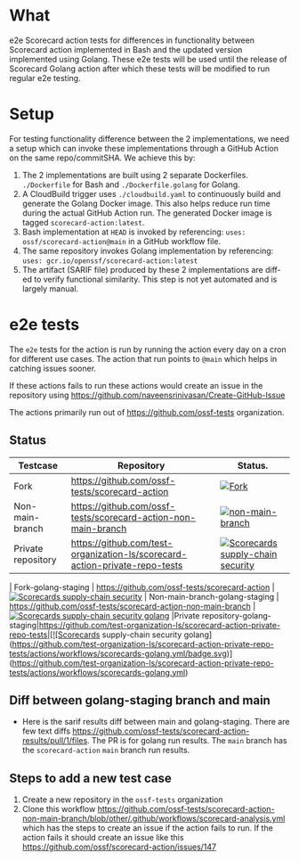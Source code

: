 # What

e2e Scorecard action tests for differences in functionality between Scorecard
action implemented in Bash and the updated version implemented using Golang.
These e2e tests will be used until the release of Scorecard Golang action after
which these tests will be modified to run regular e2e testing.

# Setup

For testing functionality difference between the 2 implementations, we need a
setup which can invoke these implementations through a GitHub Action on the same
repo/commitSHA. We achieve this by:

1.  The 2 implementations are built using 2 separate Dockerfiles. `./Dockerfile`
    for Bash and `./Dockerfile.golang` for Golang.
2.  A CloudBuild trigger uses `./cloudbuild.yaml` to continuously build and
    generate the Golang Docker image. This also helps reduce run time during the
    actual GitHub Action run. The generated Docker image is tagged
    `scorecard-action:latest`.
3.  Bash implementation at `HEAD` is invoked by referencing: `uses:
    ossf/scorecard-action@main` in a GitHub workflow file.
4.  The same repository invokes Golang implementation by referencing: `uses:
    gcr.io/openssf/scorecard-action:latest`
5.  The artifact (SARIF file) produced by these 2 implementations are diff-ed to
    verify functional similarity. This step is not yet automated and is largely
    manual.

# e2e tests

The `e2e` tests for the action is run by running the action every day on a cron
for different use cases. The action that run points to `@main` which helps in
catching issues sooner.

If these actions fails to run these actions would create an issue in the
repository using https://github.com/naveensrinivasan/Create-GitHub-Issue

The actions primarily run out of https://github.com/ossf-tests organization.

## Status

Testcase           | Repository                                                                  | Status.
------------------ | --------------------------------------------------------------------------- | -------
Fork               | https://github.com/ossf-tests/scorecard-action                              | [![Fork](https://github.com/ossf-tests/scorecard-action/actions/workflows/scorecards.yml/badge.svg)](https://github.com/ossf-tests/scorecard-action/actions/workflows/scorecards.yml)
Non-main-branch    | https://github.com/ossf-tests/scorecard-action-non-main-branch              | [![non-main-branch](https://github.com/ossf-tests/scorecard-action-non-main-branch/actions/workflows/scorecard-analysis.yml/badge.svg?branch=other)](https://github.com/ossf-tests/scorecard-action-non-main-branch/actions/workflows/scorecard-analysis.yml)
Private repository | https://github.com/test-organization-ls/scorecard-action-private-repo-tests | [![Scorecards supply-chain security](https://github.com/test-organization-ls/scorecard-action-private-repo-tests/actions/workflows/scorecard.yml/badge.svg)](https://github.com/test-organization-ls/scorecard-action-private-repo-tests/actions/workflows/scorecard.yml)

| Fork-golang-staging | https://github.com/ossf-tests/scorecard-action
|[![Scorecards supply-chain security](https://github.com/ossf-tests/scorecard-action/actions/workflows/scorecards-golang.yml/badge.svg)](https://github.com/ossf-tests/scorecard-action/actions/workflows/scorecards-golang.yml)
| Non-main-branch-golang-staging |
https://github.com/ossf-tests/scorecard-action-non-main-branch |
[![Scorecards supply-chain security golang](https://github.com/ossf-tests/scorecard-action-non-main-branch/actions/workflows/scorecard-golang.yml/badge.svg)](https://github.com/ossf-tests/scorecard-action-non-main-branch/actions/workflows/scorecard-golang.yml)
|Private
repository-golang-staging|https://github.com/test-organization-ls/scorecard-action-private-repo-tests|[![Scorecards supply-chain security golang](https://github.com/test-organization-ls/scorecard-action-private-repo-tests/actions/workflows/scorecards-golang.yml/badge.svg)](https://github.com/test-organization-ls/scorecard-action-private-repo-tests/actions/workflows/scorecards-golang.yml)

## Diff between golang-staging branch and main

-   Here is the sarif results diff between main and golang-staging. There are
    few text diffs
    https://github.com/ossf-tests/scorecard-action-results/pull/1/files. The PR
    is for golang run results. The `main` branch has the `scorecard-action`
    `main` branch run results.

## Steps to add a new test case

1.  Create a new repository in the `ossf-tests` organization
2.  Clone this workflow
    https://github.com/ossf-tests/scorecard-action-non-main-branch/blob/other/.github/workflows/scorecard-analysis.yml
    which has the steps to create an issue if the action fails to run. If the
    action fails it should create an issue like this
    https://github.com/ossf/scorecard-action/issues/147
